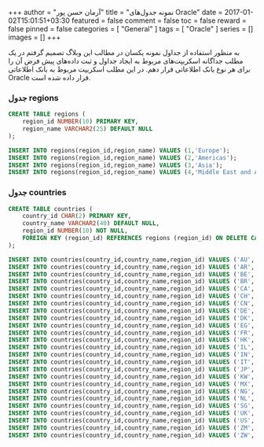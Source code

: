 +++
author = "آرمان حسن پور"
title = "نمونه جدول‌های Oracle" 
date = 2017-01-02T15:01:51+03:30
featured = false
comment = false
toc = false
reward = false
pinned = false
categories = [
	"General"
]
tags = [
	"Oracle"
]
series = []
images = []
+++

به منظور استفاده از جداول نمونه یکسان در مطالب این وبلاگ تصمیم گرفتم در یک مطلب جداگانه اسکریپت‌های مربوط به ایجاد جداول و ثبت داده‌های پیش فرض آن را برای هر نوع بانک اطلاعاتی قرار دهم. در این مطلب اسکریپت مربوط به بانک اطلاعاتی Oracle قرار داده شده است.
<!--more-->

### جدول regions
```sql
CREATE TABLE regions (
    region_id NUMBER(10) PRIMARY KEY,
    region_name VARCHAR2(25) DEFAULT NULL
);

INSERT INTO regions(region_id,region_name) VALUES (1,'Europe');
INSERT INTO regions(region_id,region_name) VALUES (2,'Americas');
INSERT INTO regions(region_id,region_name) VALUES (3,'Asia');
INSERT INTO regions(region_id,region_name) VALUES (4,'Middle East and Africa');
```

### جدول countries
```sql
CREATE TABLE countries (
	country_id CHAR(2) PRIMARY KEY,
	country_name VARCHAR2(40) DEFAULT NULL,
	region_id NUMBER(10) NOT NULL,
	FOREIGN KEY (region_id) REFERENCES regions (region_id) ON DELETE CASCADE
);

INSERT INTO countries(country_id,country_name,region_id) VALUES ('AU','Australia',3);
INSERT INTO countries(country_id,country_name,region_id) VALUES ('AR','Argentina',2);
INSERT INTO countries(country_id,country_name,region_id) VALUES ('BE','Belgium',1);
INSERT INTO countries(country_id,country_name,region_id) VALUES ('BR','Brazil',2);
INSERT INTO countries(country_id,country_name,region_id) VALUES ('CA','Canada',2);
INSERT INTO countries(country_id,country_name,region_id) VALUES ('CH','Switzerland',1);
INSERT INTO countries(country_id,country_name,region_id) VALUES ('CN','China',3);
INSERT INTO countries(country_id,country_name,region_id) VALUES ('DE','Germany',1);
INSERT INTO countries(country_id,country_name,region_id) VALUES ('DK','Denmark',1);
INSERT INTO countries(country_id,country_name,region_id) VALUES ('EG','Egypt',4);
INSERT INTO countries(country_id,country_name,region_id) VALUES ('FR','France',1);
INSERT INTO countries(country_id,country_name,region_id) VALUES ('HK','HongKong',3);
INSERT INTO countries(country_id,country_name,region_id) VALUES ('IL','Israel',4);
INSERT INTO countries(country_id,country_name,region_id) VALUES ('IN','India',3);
INSERT INTO countries(country_id,country_name,region_id) VALUES ('IT','Italy',1);
INSERT INTO countries(country_id,country_name,region_id) VALUES ('JP','Japan',3);
INSERT INTO countries(country_id,country_name,region_id) VALUES ('KW','Kuwait',4);
INSERT INTO countries(country_id,country_name,region_id) VALUES ('MX','Mexico',2);
INSERT INTO countries(country_id,country_name,region_id) VALUES ('NG','Nigeria',4);
INSERT INTO countries(country_id,country_name,region_id) VALUES ('NL','Netherlands',1);
INSERT INTO countries(country_id,country_name,region_id) VALUES ('SG','Singapore',3);
INSERT INTO countries(country_id,country_name,region_id) VALUES ('UK','United Kingdom',1);
INSERT INTO countries(country_id,country_name,region_id) VALUES ('US','United States of America',2);
INSERT INTO countries(country_id,country_name,region_id) VALUES ('ZM','Zambia',4);
INSERT INTO countries(country_id,country_name,region_id) VALUES ('ZW','Zimbabwe',4);
```